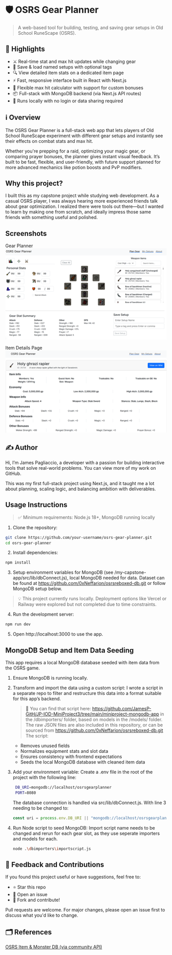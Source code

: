 # 🛡️ OSRS Gear Planner

> A web-based tool for building, testing, and saving gear setups in Old School RuneScape (OSRS).

## 🧠 Highlights

-   ⚔️ Real-time stat and max hit updates while changing gear
-   💾 Save & load named setups with optional tags
-   🔍 View detailed item stats on a dedicated item page
-   ⚡ Fast, responsive interface built in React with Next.js
-   🧠 Flexible max hit calculator with support for custom bonuses
-   📦 Full-stack with MongoDB backend (via Next.js API routes)
-   🔐 Runs locally with no login or data sharing required

## ℹ️ Overview

The OSRS Gear Planner is a full-stack web app that lets players of Old School RuneScape experiment with different gear setups and instantly see their effects on combat stats and max hit.

Whether you're prepping for a raid, optimizing your magic gear, or comparing prayer bonuses, the planner gives instant visual feedback. It’s built to be fast, flexible, and user-friendly, with future support planned for more advanced mechanics like potion boosts and PvP modifiers.

## Why this project?

I built this as my capstone project while studying web development. As a casual OSRS player, I was always hearing more experienced friends talk about gear optimization. I realized there were tools out there—but I wanted to learn by making one from scratch, and ideally impress those same friends with something useful and polished.

## Screenshots

Gear Planner
![planner](./my-capstone-app/public/screenshots/planner.PNG)

Item Details Page
![item](./my-capstone-app/public/screenshots/details.PNG)

## ✍️ Author

Hi, I’m James Pagliaccio, a developer with a passion for building interactive tools that solve real-world problems. You can view more of my work on GitHub.

This was my first full-stack project using Next.js, and it taught me a lot about planning, scaling logic, and balancing ambition with deliverables.

## Usage Instructions

> ✅ Minimum requirements: Node.js 18+, MongoDB running locally

1. Clone the repository:

```bash
git clone https://github.com/your-username/osrs-gear-planner.git
cd osrs-gear-planner
```

2. Install dependencies:

```bash
npm install
```

3. Setup environment variables for MongoDB (see /my-capstone-app/src/lib/dbConnect.js), local MongoDB needed for data.
   Dataset can be found at https://github.com/0xNeffarion/osrsreboxed-db.git or follow MongoDB setup below.

> 💡 This project currently runs locally. Deployment options like Vercel or Railway were explored but not completed due to time constraints.

4. Run the development server:

```bash
npm run dev
```

5. Open http://localhost:3000 to use the app.

## MongoDB Setup and Item Data Seeding

This app requires a local MongoDB database seeded with item data from the OSRS game.

1. Ensure MongoDB is running locally.
2. Transform and import the data using a custom script:
   I wrote a script in a separate repo to filter and restructure this data into a format suitable for this app’s backend.

    > 🔗 You can find that script here:
    > https://github.com/JamesP-GitH/JP-IOD-MiniProject3/tree/main/miniproject-mongodb-app in the /dbimporters/ folder, based on models in the /models/ folder.
    > The raw JSON files are also included in this repository, or can be sourced from https://github.com/0xNeffarion/osrsreboxed-db.git
    > The script:

    - Removes unused fields
    - Normalizes equipment stats and slot data
    - Ensures consistency with frontend expectations
    - Seeds the local MongoDB database with cleaned item data

3. Add your environment variable:
   Create a .env file in the root of the project with the following line:

    ```bash
     DB_URI=mongodb://localhost/osrsgearplanner
     PORT=8080
    ```

    The database connection is handled via src/lib/dbConnect.js. With line 3 needing to be changed to:

    ```js
    const uri = process.env.DB_URI || "mongodb://localhost/osrsgearplanner";
    ```

4. Run Node script to seed MongoDB:
   Import script name needs to be changed and rerun for each gear slot, as they use seperate importers and models for each.
    ```bash
    node .\dbimporters\importscript.js
    ```

## 💬 Feedback and Contributions

If you found this project useful or have suggestions, feel free to:

-   ⭐ Star this repo
-   🐛 Open an issue
-   🤝 Fork and contribute!

Pull requests are welcome. For major changes, please open an issue first to discuss what you'd like to change.

## 🗂 References

[OSRS Item & Monster DB (via community API)](https://github.com/0xNeffarion/osrsreboxed-db.git)
